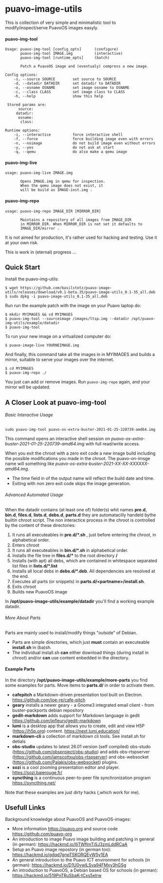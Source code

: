 # puavo-image-utils


This is collection of very simple and minimalistic tool  to modify/inspect/serve PuavoOS images easyly.

 
 #### puavo-img-tool

```
Usage: puavo-img-tool [config_opts]      (configure)
       puavo-img-tool IMAGE.img          (interactive)
       puavo-img-tool [runtime_opts]     (batch)

       Patch a PuavoOS image and (eventualy) compress a new image.

Config options:
    -s, --source SOURCE        set source to SOURCE
    -d, --datadir DATADIR      set datadir to DATADIR
    -o, --osname OSNAME        set image osname to OSNAME
    -c, --class CLASS          set image class to CLASS
    -h, --help                 show this help

 Stored params are:
      source: 
     datadir: 
      osname: 
       class: 

Runtime options:
    -i, --interactice          force interactive shell
    -f, --force                force building image even with errors
    -n, --noimage              do not build image even without errors
    -y, --yes                  do not ask at start
    -q, --qemu                 do also make a qemu image

```

 
 #### puavo-img-live

```
usage: puavo-img-live IMAGE.img

       Opens IMAGE.img in qemu for inspection.
       When the qemu image does not exist, it
       will be build as IMAGE-inst.img .
```


#### puavo-img-repo

```
usage: puavo-img-repo IMAGE_DIR [MIRROR_DIR]

       Maintains a repository of all images from IMAGE_DIR
       in MIRROR_DIR. When MIRROR_DIR is not set it defaults to
       IMAGE_DIR/mirror .
```


It is not aimed  for production, it's rather used for hacking and testing. Use it at your own risk. 


This is work in (eternal) progress ...

## Quick Start

Install the puavo-img-utils:

```
$ wget https://github.com/basilstotz/puavo-image-utils/releases/download/v0.1-beta.35/puavo-image-utils_0.1-35_all.deb
$ sudo dpkg -i puavo-image-utils_0.1-35_all.deb
```

Run run the example patch with the image on your Puavo laptop do:

```
$ mkdir MYIMAGES && cd MYIMAGES
$ puavo-img-tool --sourceimage /images/ltsp.img --datadir /opt/puavo-img-utils/example/datadir
$ puavo-img-tool
```

To run your new image on a virtualized computer do:

```
$ puavo-image-live YOURNEIMAGE.img
```
And finally, this command take all the images in in MYIMAGES and builds a mirror, suitable to serve your images over the internet.

```
$ cd MYIMAGES
$ puavo-img-repo ./
```
You just can add or remove images. Run `puavo-img-repo` again, and your mirror will be updated.



## A Closer Look at **puavo-img-tool**



###### Basic Interactive Usage

```
sudo puavo-img-tool puavo-os-extra-buster-2021-01-25-220739-amd64.img
```
This command opens an interactive shell session on *puavo-os-extra-buster-2021-01-25-220739-amd64.img* with full read/write access. 

When you exit the chroot with a zero exit code a new image build including the possible modifications you made in the chroot. The puavo-on-imsge name will something like *puavo-os-extra-buster-2021-XX-XX-XXXXXX-amd64.img*.

- The time field in of the output name will reflect the build date and time.
- Exiting with non zero exit code skips the image generation.



###### Advanced Automated Usage

When the datadir contains (at least one of) folder(s) whit names **pre.d**, **bin.d**, **files.d**, **lists.d**, **debs.d**, **parts.d** they are automatacilly handeld bythe builtin chroot script. The non interactice process in the chroot is controlled by the content of these directories:

1. It runs all executeables in **pre.d/\*.sh** , just before entering the chroot, in alphabetical order.
2. Enters chroot
3. It runs all executeables in **bin.d/\*.sh** in alphabetical order. 
4. Installs the file tree in **files.d/\*** to the root directory **/**
5. Installs (with apt) all debs, which are contained in whitespace separated list files in **lists.d/\*.list**
6. Installs all local debs in **debs.d/\*.deb**. All dependencies are resolved at the end.
7. Executes all parts (or snippets) in **parts.d/\<partname\>/install.sh**.  
8. Exits chroot
9. Builds new PuavoOS image

In **/opt/puavo-image-utils/example/datadir** you'll find a working example datadir.


###### More About Parts

Parts are mainly used to install/modify things "outside" of Debian.

- Parts are simple directories, which just **must** contain an executeable **install.sh** in (ba)sh. 
- The individual install.sh **can** either download things (during install in chroot) and/or **can** use content enbedded in the directory.

#### Example Parts
In the directory **/opt/puavo-image-utils/example/more-parts** you find some examples for parts. Move items to **parts.d/** in order to activate them.

- **cafepitch** a Markdown-driven presentation tool built on Electron. https://github.com/joe-re/cafe-pitch
- **geary** installs a newer geary - a Gnome3 integrated email client - from buster-packports debian repository
- **gedit-markdown**  adds support for Markdown language in gedit https://github.com/jpfleury/gedit-markdown
- **lumi**  is a desktop app that allows you to create, edit and view H5P (https://h5p.org) content. https://next.lumi.education/
- **markdown-cli** a collection of markdown cli tools. See install.sh for detials
- **obs-studio** updates to latest 26.01 version (self compiled) obs-studo (https://github.com/obsproject/obs-studio) and adds obs-rtspserver (https://github.com/iamscottxu/obs-rtspserver) and obs-websocket (https://github.com/Palakis/obs-websocket) plugins.
- **sozi** is a cool zooming presentation editor and player. https://sozi.baierouge.fr/
- **syncthing** is a continuous  peer-to-peer file synchronization program  https://syncthing.net/

Note that these examples are just dirty hacks (,which work for me).


## Usefull Links

Background knowledge about PuavoOS and PuavoOS-images:

- More information https://puavo.org and source code https://github.com/puavo-org
- An introduction to image Puavo image building and patching in general (in german): https://hackmd.io/lliTWflmTiSJ3zmLddRCaA
- Setup an Puavo image repostory (in german too):  https://hackmd.io/gdqd7gnpTSKORQEyW5y1EA
- An general introduction to the Puavo ICT environment for schools (in german): https://hackmd.io/D1U0ywlLSva94FMxy3hGSg 
- An introduction to PuavoOS, a Debian based OS for schools (in german): https://hackmd.io/519PnTRuSbaK-tCxs5eIrw
